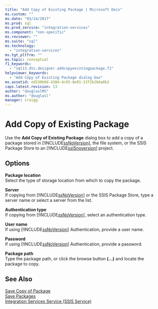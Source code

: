 ```yaml
---
title: "Add Copy of Existing Package | Microsoft Docs"
ms.custom: ""
ms.date: "03/14/2017"
ms.prod: sql
ms.prod_service: "integration-services"
ms.component: "non-specific"
ms.reviewer: ""
ms.suite: "sql"
ms.technology: 
  - "integration-services"
ms.tgt_pltfrm: ""
ms.topic: conceptual
f1_keywords: 
  - "sql13.dts.designer.addcopyexistingpackage.f1"
helpviewer_keywords: 
  - "Add Copy of Existing Package dialog box"
ms.assetid: ed530b0d-438d-4c93-8e91-13f2b2b6a8b2
caps.latest.revision: 13
author: "douglaslMS"
ms.author: "douglasl"
manager: craigg
---
```

# Add Copy of Existing Package
  Use the **Add Copy of Existing Package** dialog box to add a copy of a package stored in [!INCLUDE[ssNoVersion](../includes/ssnoversion-md.md)], the file system, or the SSIS Package Store to an [!INCLUDE[ssISnoversion](../includes/ssisnoversion-md.md)] project.  
  
## Options  
 **Package location**  
 Select the type of storage location from which to copy the package.  
  
 **Server**  
 If copying from [!INCLUDE[ssNoVersion](../includes/ssnoversion-md.md)] or the SSIS Package Store, type a server name or select a server from the list.  
  
 **Authentication type**  
 If copying from [!INCLUDE[ssNoVersion](../includes/ssnoversion-md.md)], select an authentication type.  
  
 **User name**  
 If using [!INCLUDE[ssNoVersion](../includes/ssnoversion-md.md)] Authentication, provide a user name.  
  
 **Password**  
 If using [!INCLUDE[ssNoVersion](../includes/ssnoversion-md.md)] Authentication, provide a password.  
  
 **Package path**  
 Type the package path, or click the browse button **(…)** and locate the package to copy.  
  
## See Also  
 [Save Copy of Package](http://msdn.microsoft.com/library/7b44c0d7-d8fa-4491-8836-0899f621d3a8)   
 [Save Packages](../integration-services/save-packages.md)   
 [Integration Services Service &#40;SSIS Service&#41;](../integration-services/service/integration-services-service-ssis-service.md)
  
  

